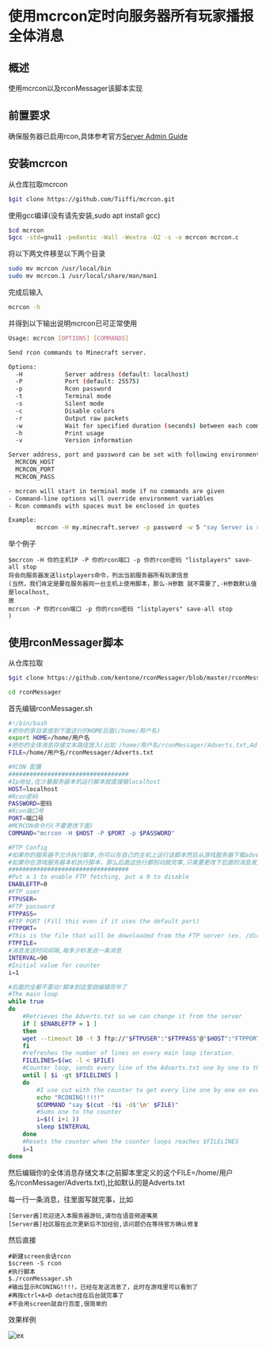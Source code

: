 # 使用mcrcon定时向服务器所有玩家播报全体消息

## 概述

使用mcrcon以及rconMessager该脚本实现

## 前置要求

确保服务器已启用rcon,具体参考官方[Server Admin Guide](https://sandstorm-support.newworldinteractive.com/hc/en-us/articles/360049211072-Server-Admin-Guide)

## 安装mcrcon

从仓库拉取mcrcon

```bash
$git clone https://github.com/Tiiffi/mcrcon.git
```

使用gcc编译(没有请先安装,sudo apt install gcc)

```bash
$cd mcrcon
$gcc -std=gnu11 -pedantic -Wall -Wextra -O2 -s -o mcrcon mcrcon.c
```

将以下两文件移至以下两个目录

```bash
sudo mv mcrcon /usr/local/bin
sudo mv mcrcon.1 /usr/local/share/man/man1
```

完成后输入

```bash
mcrcon -h
```

并得到以下输出说明mcrcon已可正常使用

```bash
Usage: mcrcon [OPTIONS] [COMMANDS]

Send rcon commands to Minecraft server.

Options:
  -H            Server address (default: localhost)
  -P            Port (default: 25575)
  -p            Rcon password
  -t            Terminal mode
  -s            Silent mode
  -c            Disable colors
  -r            Output raw packets
  -w            Wait for specified duration (seconds) between each command (1 - 600s)
  -h            Print usage
  -v            Version information

Server address, port and password can be set with following environment variables:
  MCRCON_HOST
  MCRCON_PORT
  MCRCON_PASS

- mcrcon will start in terminal mode if no commands are given
- Command-line options will override environment variables
- Rcon commands with spaces must be enclosed in quotes

Example:
        mcrcon -H my.minecraft.server -p password -w 5 "say Server is restarting!" save-all stop

```

举个例子

```
$mcrcon -H 你的主机IP -P 你的rcon端口 -p 你的rcon密码 "listplayers" save-all stop
将会向服务器发送listplayers命令，列出当前服务器所有玩家信息
(当然，我们肯定是要在服务器同一台主机上使用脚本，那么-H参数 就不需要了,-H参数默认值是localhost,
故
mcrcon -P 你的rcon端口 -p 你的rcon密码 "listplayers" save-all stop
)
```

## 使用rconMessager脚本

从仓库拉取

```bash
$git clone https://github.com/kentone/rconMessager/blob/master/rconMessager.sh
```

```bash
cd rconMessager
```

首先编辑rconMessager.sh

```sh
#!/bin/bash
#把你的家目录放到下面这行的HOME后面(/home/用户名)
export HOME=/home/用户名
#把你的全体消息存储文本路径放入(比如 /home/用户名/rconMessager/Adverts.txt,Adverts.txt就是存储我们写好的全体消息的文本)
FILE=/home/用户名/rconMessager/Adverts.txt

#RCON 配置
##################################
#Ip地址,在沙暴服务器本机运行脚本就直接输localhost
HOST=localhost
#Rcon密码
PASSWORD=密码
#Rcon端口号
PORT=端口号
#MCRCON命令行(不要更改下面)
COMMAND="mcrcon -H $HOST -P $PORT -p $PASSWORD"

#FTP Config 
#如果你的服务器不允许执行脚本,你可以在自己的主机上运行该脚本然后从游戏服务器下载adverts文件来编辑
#如果你在游戏服务器本机执行脚本，那么后面这些行都别动就完事,只需要更改下后面的消息发送时间间隔，脚本就编辑完成了
##################################
#Put a 1 to enable FTP fetching, put a 0 to disable
ENABLEFTP=0
#FTP user
FTPUSER=
#FTP password
FTPPASS=
#FTP PORT (Fill this even if it uses the default port)
FTPPORT=
#This is the file that will be downloaded from the FTP server (ex. /directory1/directory2/Adverts.txt)
FTPFILE=
#消息发送时间间隔,每多少秒发送一条消息
INTERVAL=90
#Initial value for counter
i=1

#后面的全都不要动!脚本到这里就编辑完毕了
#The main loop
while true
do
	#Retrieves the Adverts.txt so we can change it from the server
	if [ $ENABLEFTP = 1 ]
	then
	wget --timeout 10 -t 3 ftp://"$FTPUSER":"$FTPPASS"@"$HOST":"FTPPORT""$FTPFILE" -O "$FILE"
	fi
	#refreshes the number of lines on every main loop iteration.
	FILELINES=$(wc -l < $FILE)
	#Counter loop, sends every line of the Adverts.txt one by one to the server via rcon
	until [ $i -gt $FILELINES ]
	do
		#I use cut with the counter to get every line one by one on every iteration, until it reaches maximum number of lines and resets the counter to the first one
		echo "RCONING!!!!!"
		$COMMAND "say $(cut -f$i -d$'\n' $FILE)"
        #Sums one to the counter
		i=$(( i+1 ))
		sleep $INTERVAL
	done
	#Resets the counter when the counter loops reaches $FILELINES
	i=1
done
```

然后编辑你的全体消息存储文本(之前脚本里定义的这个FILE=/home/用户名/rconMessager/Adverts.txt),比如默认的是Adverts.txt

每一行一条消息，往里面写就完事，比如

```
[Server酱]欢迎进入本服务器游玩,请勿在语音频道嘴臭
[Server酱]社区服在此次更新后不加经验,该问题仍在等待官方确认修复
```

然后直接

```
#新建screen会话rcon
$screen -S rcon
#执行脚本
$./rconMessager.sh
#输出显示RCONING!!!!，已经在发送消息了，此时在游戏里可以看到了
#再按ctrl+A+D detach挂在后台就完事了
#不会用screen就自行百度,很简单的
```

效果样例

![ex](https://pic.imgdb.cn/item/601e81ec3ffa7d37b37bae8a.jpg)




